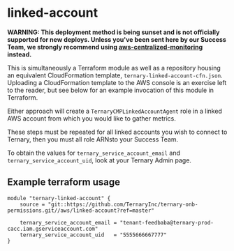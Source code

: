 # linked-account

**WARNING: This deployment method is being sunset and is not officially
supported for new deploys. Unless you've been sent here by our Success
Team, we strongly recommend using [aws-centralized-monitoring] instead.**

This is simultaneously a Terraform module as well as a repository housing an
equivalent CloudFormation template, `ternary-linked-account-cfn.json`.
Uploading a CloudFormation template to the AWS console is an exercise left to
the reader, but see below for an example invocation of this module in
Terraform.

Either approach will create a `TernaryCMPLinkedAccountAgent` role in a linked
AWS account from which you would like to gather metrics.

These steps must be repeated for all linked accounts you wish to connect to
Ternary, then you must all role ARNsto your Success Team.

To obtain the values for `ternary_service_account_email` and
`ternary_service_account_uid`, look at your Ternary Admin page.

## Example terraform usage

```hcl
module "ternary-linked-account" {
    source = "git::https://github.com/TernaryInc/ternary-onb-permissions.git//aws/linked-account?ref=master"

    ternary_service_account_email = "tenant-feedbaba@ternary-prod-cacc.iam.gserviceaccount.com"
    ternary_service_account_uid   = "5555666667777"
}
```

[aws-centralized-monitoring]: https://github.com/TernaryInc/aws-centralized-monitoring
